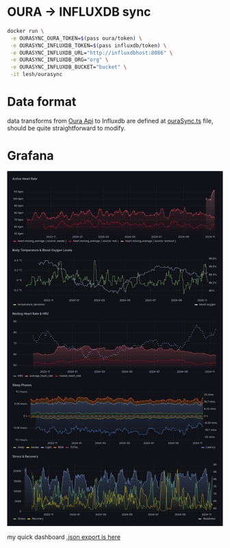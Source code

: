 # OURA -> INFLUXDB sync

```sh
docker run \
 -e OURASYNC_OURA_TOKEN=$(pass oura/token) \
 -e OURASYNC_INFLUXDB_TOKEN=$(pass influxdb/token) \
 -e OURASYNC_INFLUXDB_URL="http://influxdbhost:8086" \
 -e OURASYNC_INFLUXDB_ORG="org" \
 -e OURASYNC_INFLUXDB_BUCKET="bucket" \
 -it lesh/ourasync
```
# Data format
data transforms from [Oura Api](https://cloud.ouraring.com/v2/docs) to Influxdb are defined at [ouraSync.ts](./ouraSync.ts) file, should be quite straightforward to modify.

# Grafana
![grafana dashboard](./misc/dashboard.png)

my quick dashboard [.json export is here](./misc/grafana_dashboard.json)
